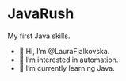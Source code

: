 # JavaRush
My first Java skills.

- 👋 Hi, I’m @LauraFialkovska.
- 👀 I’m interested in automation.
- 🌱 I’m currently learning Java.
